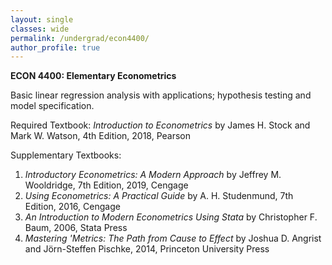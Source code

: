 ```yaml
---
layout: single
classes: wide
permalink: /undergrad/econ4400/
author_profile: true
---
```


**ECON 4400: Elementary Econometrics**

Basic linear regression analysis with applications; hypothesis testing and model specification.

Required Textbook: *Introduction to Econometrics* by James H. Stock and Mark W. Watson, 4th Edition, 2018, Pearson

Supplementary Textbooks:
1. *Introductory Econometrics: A Modern Approach* by Jeffrey M. Wooldridge, 7th Edition, 2019, Cengage
2. *Using Econometrics: A Practical Guide* by A. H. Studenmund, 7th Edition, 2016, Cengage
3. *An Introduction to Modern Econometrics Using Stata* by Christopher F. Baum, 2006, Stata Press
4. *Mastering 'Metrics: The Path from Cause to Effect* by Joshua D. Angrist and Jörn-Steffen Pischke, 2014, Princeton University Press

